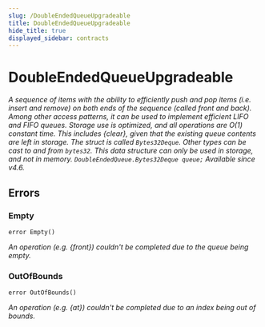 ```yaml
---
slug: /DoubleEndedQueueUpgradeable
title: DoubleEndedQueueUpgradeable
hide_title: true
displayed_sidebar: contracts
---
```

# DoubleEndedQueueUpgradeable







*A sequence of items with the ability to efficiently push and pop items (i.e. insert and remove) on both ends of the sequence (called front and back). Among other access patterns, it can be used to implement efficient LIFO and FIFO queues. Storage use is optimized, and all operations are O(1) constant time. This includes {clear}, given that the existing queue contents are left in storage. The struct is called `Bytes32Deque`. Other types can be cast to and from `bytes32`. This data structure can only be used in storage, and not in memory. ``` DoubleEndedQueue.Bytes32Deque queue; ``` _Available since v4.6._*



## Errors

### Empty

```solidity
error Empty()
```



*An operation (e.g. {front}) couldn&#39;t be completed due to the queue being empty.*


### OutOfBounds

```solidity
error OutOfBounds()
```



*An operation (e.g. {at}) couldn&#39;t be completed due to an index being out of bounds.*


